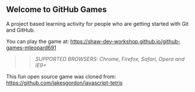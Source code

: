 ## Welcome to GitHub Games

A project based learning activity for people who are getting started with Git and GitHub.

You can play the game at: https://shaw-dev-workshop.github.io/github-games-mleopard691

>> _*SUPPORTED BROWSERS*: Chrome, Firefox, Safari, Opera and IE9+_

This fun open source game was cloned from: https://github.com/jakesgordon/javascript-tetris
